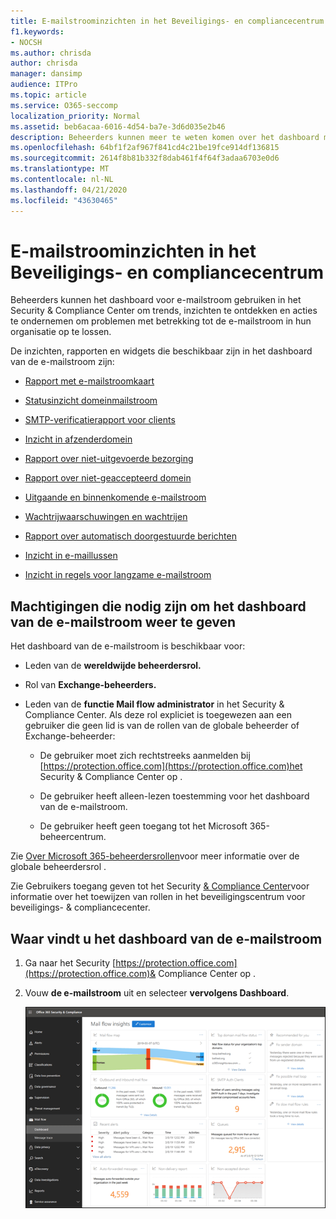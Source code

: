 ```yaml
---
title: E-mailstroominzichten in het Beveiligings- en compliancecentrum
f1.keywords:
- NOCSH
ms.author: chrisda
author: chrisda
manager: dansimp
audience: ITPro
ms.topic: article
ms.service: O365-seccomp
localization_priority: Normal
ms.assetid: beb6acaa-6016-4d54-ba7e-3d6d035e2b46
description: Beheerders kunnen meer te weten komen over het dashboard met e-mailstroom in het Beveiligings- & Compliance Center.
ms.openlocfilehash: 64bf1f2af967f841cd4c21be19fce914df136815
ms.sourcegitcommit: 2614f8b81b332f8dab461f4f64f3adaa6703e0d6
ms.translationtype: MT
ms.contentlocale: nl-NL
ms.lasthandoff: 04/21/2020
ms.locfileid: "43630465"
---
```

# <a name="mail-flow-insights-in-the-security--compliance-center"></a>E-mailstroominzichten in het Beveiligings- en compliancecentrum

Beheerders kunnen het dashboard voor e-mailstroom gebruiken in het Security & Compliance Center om trends, inzichten te ontdekken en acties te ondernemen om problemen met betrekking tot de e-mailstroom in hun organisatie op te lossen.

De inzichten, rapporten en widgets die beschikbaar zijn in het dashboard van de e-mailstroom zijn:

- [Rapport met e-mailstroomkaart](mfi-mail-flow-map-report.md)

- [Statusinzicht domeinmailstroom](mfi-domain-mail-flow-status-insight.md)

- [SMTP-verificatierapport voor clients](mfi-smtp-auth-clients-report.md)

- [Inzicht in afzenderdomein](mfi-sender-domain-insight.md)

- [Rapport over niet-uitgevoerde bezorging](mfi-non-delivery-report.md)

- [Rapport over niet-geaccepteerd domein](mfi-non-accepted-domain-report.md)

- [Uitgaande en binnenkomende e-mailstroom](mfi-outbound-and-inbound-mail-flow.md)

- [Wachtrijwaarschuwingen en wachtrijen](mfi-queue-alerts-and-queues.md)

- [Rapport over automatisch doorgestuurde berichten](mfi-auto-forwarded-messages-report.md)

- [Inzicht in e-maillussen](mfi-mail-loop-insight.md)

- [Inzicht in regels voor langzame e-mailstroom](mfi-slow-mail-flow-rules-insight.md)

## <a name="permissions-required-to-view-the-mail-flow-dashboard"></a>Machtigingen die nodig zijn om het dashboard van de e-mailstroom weer te geven

Het dashboard van de e-mailstroom is beschikbaar voor:

- Leden van de **wereldwijde beheerdersrol.**

- Rol van **Exchange-beheerders.**

- Leden van de **functie Mail flow administrator** in het Security & Compliance Center. Als deze rol expliciet is toegewezen aan een gebruiker die geen lid is van de rollen van de globale beheerder of Exchange-beheerder:

  - De gebruiker moet zich rechtstreeks aanmelden bij [https://protection.office.com](https://protection.office.com)het Security & Compliance Center op .

  - De gebruiker heeft alleen-lezen toestemming voor het dashboard van de e-mailstroom.

  - De gebruiker heeft geen toegang tot het Microsoft 365-beheercentrum.

Zie [Over Microsoft 365-beheerdersrollen](https://docs.microsoft.com/office365/admin/add-users/about-admin-roles)voor meer informatie over de globale beheerdersrol .

Zie Gebruikers toegang geven tot het Security [& Compliance Center](grant-access-to-the-security-and-compliance-center.md)voor informatie over het toewijzen van rollen in het beveiligingscentrum voor beveiligings- & compliancecenter.

## <a name="where-to-find-the-mail-flow-dashboard"></a>Waar vindt u het dashboard van de e-mailstroom

1. Ga naar het Security [https://protection.office.com](https://protection.office.com)& Compliance Center op .

2. Vouw **de e-mailstroom** uit en selecteer **vervolgens Dashboard**.

   ![Het dashboard voor e-mailstroom in het Security & Compliance Center](../../media/mail-flow-dashboard-v2.png)
